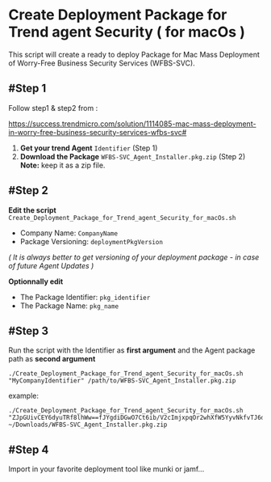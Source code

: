 # Create Deployment Package for Trend agent Security ( for macOs )

This script will create a ready to deploy Package for Mac Mass Deployment of Worry-Free Business Security Services (WFBS-SVC). 

## #Step 1

Follow step1 & step2 from :

https://success.trendmicro.com/solution/1114085-mac-mass-deployment-in-worry-free-business-security-services-wfbs-svc#


1. **Get your trend Agent** `Identifier` (Step 1)
2. **Download the Package** `WFBS-SVC_Agent_Installer.pkg.zip` (Step 2) **Note:** keep it as a zip file.


## #Step 2

**Edit the script** `Create_Deployment_Package_for_Trend_agent_Security_for_macOs.sh`

- Company Name: `CompanyName`
- Package Versioning: `deploymentPkgVersion`
 
*( It is always better to get versioning of your deployment package - in case of future Agent Updates )*


**Optionnally edit**

- The Package Identifier: `pkg_identifier`
- The Package Name: `pkg_name`

## #Step 3

Run the script with the Identifier as **first argument** and the Agent package path as **second argument**

```
./Create_Deployment_Package_for_Trend_agent_Security_for_macOs.sh "MyCompanyIdentifier" /path/to/WFBS-SVC_Agent_Installer.pkg.zip
```

example:

```
./Create_Deployment_Package_for_Trend_agent_Security_for_macOs.sh "ZJpGUivCEY6dyuTRf8lhWw==fJYgdiDGwO7Ct6ib/V2cImjxpqOr2whXfW5YyvNkfvTJ6daaPCbNi25+atIlazW7xlScqw/3AF2NAQdcd+47GcfEqUKL9ojcOcAh+dGTjjMxD2Tzd" ~/Downloads/WFBS-SVC_Agent_Installer.pkg.zip
```

## #Step 4
Import in your favorite deployment tool like munki or jamf...

